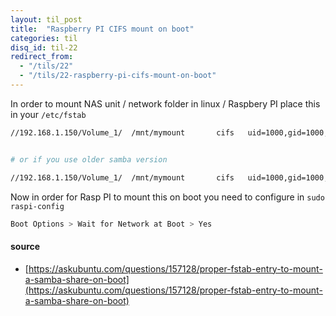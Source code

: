 ```yaml
---
layout: til_post
title:  "Raspberry PI CIFS mount on boot"
categories: til
disq_id: til-22
redirect_from:
  - "/tils/22"
  - "/tils/22-raspberry-pi-cifs-mount-on-boot"
---
```



In order to mount NAS unit / network folder in linux / Raspbery PI
place this in your `/etc/fstab`

```bash
//192.168.1.150/Volume_1/  /mnt/mymount       cifs   uid=1000,gid=1000,rw,username=myusername,password=MyPAssWD      0       0


# or if you use older samba version

//192.168.1.150/Volume_1/  /mnt/mymount       cifs   uid=1000,gid=1000,vers=1.0,rw,username=myusername,password=MyPAssWD      0       0
```

Now in order for Rasp PI to mount this on boot you need
to configure in `sudo raspi-config`


```bash
Boot Options > Wait for Network at Boot > Yes 
```

#### source

* [https://askubuntu.com/questions/157128/proper-fstab-entry-to-mount-a-samba-share-on-boot](https://askubuntu.com/questions/157128/proper-fstab-entry-to-mount-a-samba-share-on-boot)
